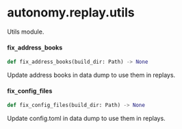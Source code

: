 <a id="autonomy.replay.utils"></a>

# autonomy.replay.utils

Utils module.

<a id="autonomy.replay.utils.fix_address_books"></a>

#### fix`_`address`_`books

```python
def fix_address_books(build_dir: Path) -> None
```

Update address books in data dump to use them in replays.

<a id="autonomy.replay.utils.fix_config_files"></a>

#### fix`_`config`_`files

```python
def fix_config_files(build_dir: Path) -> None
```

Update config.toml in data dump to use them in replays.

